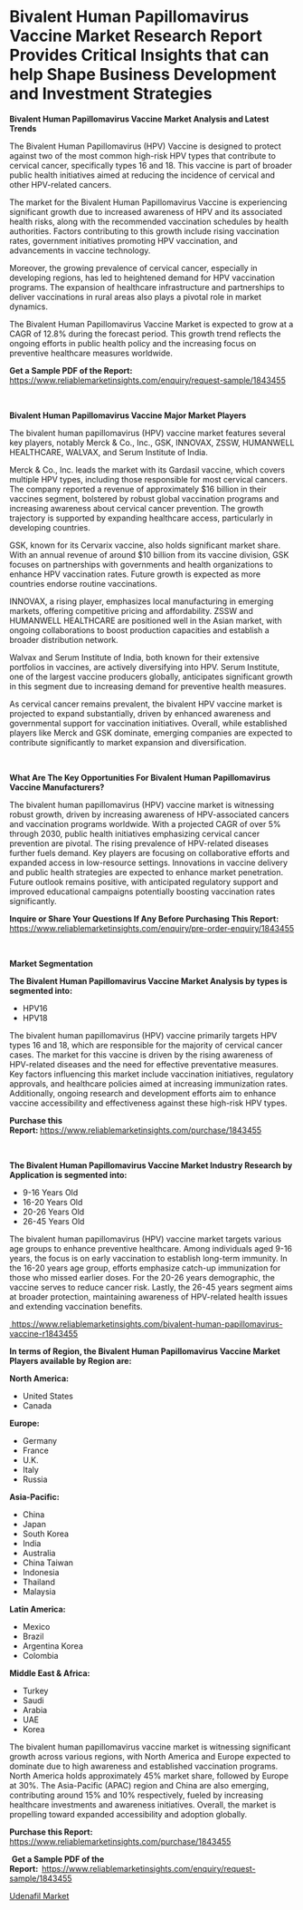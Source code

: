 <p><h1>Bivalent Human Papillomavirus Vaccine Market Research Report Provides Critical Insights that can help Shape Business Development and Investment Strategies</h1></p><p><strong>Bivalent Human Papillomavirus Vaccine Market Analysis and Latest Trends</strong></p>
<p><p>The Bivalent Human Papillomavirus (HPV) Vaccine is designed to protect against two of the most common high-risk HPV types that contribute to cervical cancer, specifically types 16 and 18. This vaccine is part of broader public health initiatives aimed at reducing the incidence of cervical and other HPV-related cancers. </p><p>The market for the Bivalent Human Papillomavirus Vaccine is experiencing significant growth due to increased awareness of HPV and its associated health risks, along with the recommended vaccination schedules by health authorities. Factors contributing to this growth include rising vaccination rates, government initiatives promoting HPV vaccination, and advancements in vaccine technology. </p><p>Moreover, the growing prevalence of cervical cancer, especially in developing regions, has led to heightened demand for HPV vaccination programs. The expansion of healthcare infrastructure and partnerships to deliver vaccinations in rural areas also plays a pivotal role in market dynamics. </p><p>The Bivalent Human Papillomavirus Vaccine Market is expected to grow at a CAGR of 12.8% during the forecast period. This growth trend reflects the ongoing efforts in public health policy and the increasing focus on preventive healthcare measures worldwide.</p></p>
<p><strong>Get a Sample PDF of the Report:&nbsp;</strong> <a href="https://www.reliablemarketinsights.com/enquiry/request-sample/1843455?utm_campaign=2636&utm_medium=2&utm_source=Github&utm_content=ia&utm_term=08032025&utm_id=bivalent-human-papillomavirus-vaccine">https://www.reliablemarketinsights.com/enquiry/request-sample/1843455</a></p>
<p>&nbsp;</p>
<p><strong>Bivalent Human Papillomavirus Vaccine Major Market Players</strong></p>
<p><p>The bivalent human papillomavirus (HPV) vaccine market features several key players, notably Merck & Co., Inc., GSK, INNOVAX, ZSSW, HUMANWELL HEALTHCARE, WALVAX, and Serum Institute of India.</p><p>Merck & Co., Inc. leads the market with its Gardasil vaccine, which covers multiple HPV types, including those responsible for most cervical cancers. The company reported a revenue of approximately $16 billion in their vaccines segment, bolstered by robust global vaccination programs and increasing awareness about cervical cancer prevention. The growth trajectory is supported by expanding healthcare access, particularly in developing countries.</p><p>GSK, known for its Cervarix vaccine, also holds significant market share. With an annual revenue of around $10 billion from its vaccine division, GSK focuses on partnerships with governments and health organizations to enhance HPV vaccination rates. Future growth is expected as more countries endorse routine vaccinations.</p><p>INNOVAX, a rising player, emphasizes local manufacturing in emerging markets, offering competitive pricing and affordability. ZSSW and HUMANWELL HEALTHCARE are positioned well in the Asian market, with ongoing collaborations to boost production capacities and establish a broader distribution network.</p><p>Walvax and Serum Institute of India, both known for their extensive portfolios in vaccines, are actively diversifying into HPV. Serum Institute, one of the largest vaccine producers globally, anticipates significant growth in this segment due to increasing demand for preventive health measures.</p><p>As cervical cancer remains prevalent, the bivalent HPV vaccine market is projected to expand substantially, driven by enhanced awareness and governmental support for vaccination initiatives. Overall, while established players like Merck and GSK dominate, emerging companies are expected to contribute significantly to market expansion and diversification.</p></p>
<p>&nbsp;</p>
<p><strong>What Are The Key Opportunities For Bivalent Human Papillomavirus Vaccine Manufacturers?</strong></p>
<p><p>The bivalent human papillomavirus (HPV) vaccine market is witnessing robust growth, driven by increasing awareness of HPV-associated cancers and vaccination programs worldwide. With a projected CAGR of over 5% through 2030, public health initiatives emphasizing cervical cancer prevention are pivotal. The rising prevalence of HPV-related diseases further fuels demand. Key players are focusing on collaborative efforts and expanded access in low-resource settings. Innovations in vaccine delivery and public health strategies are expected to enhance market penetration. Future outlook remains positive, with anticipated regulatory support and improved educational campaigns potentially boosting vaccination rates significantly.</p></p>
<p><strong>Inquire or Share Your Questions If Any Before Purchasing This Report:</strong> <a href="https://www.reliablemarketinsights.com/enquiry/pre-order-enquiry/1843455?utm_campaign=2636&utm_medium=2&utm_source=Github&utm_content=ia&utm_term=08032025&utm_id=bivalent-human-papillomavirus-vaccine">https://www.reliablemarketinsights.com/enquiry/pre-order-enquiry/1843455</a></p>
<p>&nbsp;</p>
<p><strong>Market Segmentation</strong></p>
<p><strong>The Bivalent Human Papillomavirus Vaccine Market Analysis by types is segmented into:</strong></p>
<p><ul><li>HPV16</li><li>HPV18</li></ul></p>
<p><p>The bivalent human papillomavirus (HPV) vaccine primarily targets HPV types 16 and 18, which are responsible for the majority of cervical cancer cases. The market for this vaccine is driven by the rising awareness of HPV-related diseases and the need for effective preventative measures. Key factors influencing this market include vaccination initiatives, regulatory approvals, and healthcare policies aimed at increasing immunization rates. Additionally, ongoing research and development efforts aim to enhance vaccine accessibility and effectiveness against these high-risk HPV types.</p></p>
<p><strong>Purchase this Report:&nbsp;</strong><a href="https://www.reliablemarketinsights.com/purchase/1843455?utm_campaign=2636&utm_medium=2&utm_source=Github&utm_content=ia&utm_term=08032025&utm_id=bivalent-human-papillomavirus-vaccine">https://www.reliablemarketinsights.com/purchase/1843455</a></p>
<p>&nbsp;</p>
<p><strong>The Bivalent Human Papillomavirus Vaccine Market Industry Research by Application is segmented into:</strong></p>
<p><ul><li>9-16 Years Old</li><li>16-20 Years Old</li><li>20-26 Years Old</li><li>26-45 Years Old</li></ul></p>
<p><p>The bivalent human papillomavirus (HPV) vaccine market targets various age groups to enhance preventive healthcare. Among individuals aged 9-16 years, the focus is on early vaccination to establish long-term immunity. In the 16-20 years age group, efforts emphasize catch-up immunization for those who missed earlier doses. For the 20-26 years demographic, the vaccine serves to reduce cancer risk. Lastly, the 26-45 years segment aims at broader protection, maintaining awareness of HPV-related health issues and extending vaccination benefits.</p></p>
<p><a href="https://www.reliablemarketinsights.com/bivalent-human-papillomavirus-vaccine-r1843455?utm_campaign=2636&utm_medium=2&utm_source=Github&utm_content=ia&utm_term=08032025&utm_id=bivalent-human-papillomavirus-vaccine">&nbsp;https://www.reliablemarketinsights.com/bivalent-human-papillomavirus-vaccine-r1843455</a></p>
<p><strong>In terms of Region, the Bivalent Human Papillomavirus Vaccine Market Players available by Region are:</strong></p>
<p>
    <p> <strong> North America: </strong>
        <ul>
            <li>United States</li>
            <li>Canada</li>
        </ul>
        </p> 
    <p> <strong> Europe: </strong>
        <ul>
            <li>Germany</li>
            <li>France</li>
            <li>U.K.</li>
            <li>Italy</li>
            <li>Russia</li>
        </ul>
        </p> 
    <p> <strong> Asia-Pacific: </strong>
        <ul>
            <li>China</li>
            <li>Japan</li>
            <li>South Korea</li>
            <li>India</li>
            <li>Australia</li>
            <li>China Taiwan</li>
            <li>Indonesia</li>
            <li>Thailand</li>
            <li>Malaysia</li>
        </ul>
        </p> 
    <p> <strong> Latin America: </strong>
        <ul>
            <li>Mexico</li>
            <li>Brazil</li>
            <li>Argentina Korea</li>
            <li>Colombia</li>
        </ul>
        </p> 
    <p> <strong> Middle East & Africa: </strong>
        <ul>
            <li>Turkey</li>
            <li>Saudi</li>
            <li>Arabia</li>
            <li>UAE</li>
            <li>Korea</li>
        </ul>
    </p>
    </p>
<p><p>The bivalent human papillomavirus vaccine market is witnessing significant growth across various regions, with North America and Europe expected to dominate due to high awareness and established vaccination programs. North America holds approximately 45% market share, followed by Europe at 30%. The Asia-Pacific (APAC) region and China are also emerging, contributing around 15% and 10% respectively, fueled by increasing healthcare investments and awareness initiatives. Overall, the market is propelling toward expanded accessibility and adoption globally.</p></p>
<p><strong>Purchase this Report: </strong><a href="https://www.reliablemarketinsights.com/purchase/1843455?utm_campaign=2636&utm_medium=2&utm_source=Github&utm_content=ia&utm_term=08032025&utm_id=bivalent-human-papillomavirus-vaccine">https://www.reliablemarketinsights.com/purchase/1843455</a></p>
<p>&nbsp;<strong>Get a Sample PDF of the Report:&nbsp;&nbsp;</strong><a href="https://www.reliablemarketinsights.com/enquiry/request-sample/1843455?utm_campaign=2636&utm_medium=2&utm_source=Github&utm_content=ia&utm_term=08032025&utm_id=bivalent-human-papillomavirus-vaccine">https://www.reliablemarketinsights.com/enquiry/request-sample/1843455</a></p>
<p><strong></strong></p>
<p><p><a href="https://github.com/pelahotayabe/Market-Research-Report-List-1/blob/main/udenafil-market.md?utm_campaign=2636&utm_medium=2&utm_source=Github&utm_content=ia&utm_term=08032025&utm_id=bivalent-human-papillomavirus-vaccine">Udenafil Market</a></p></p>